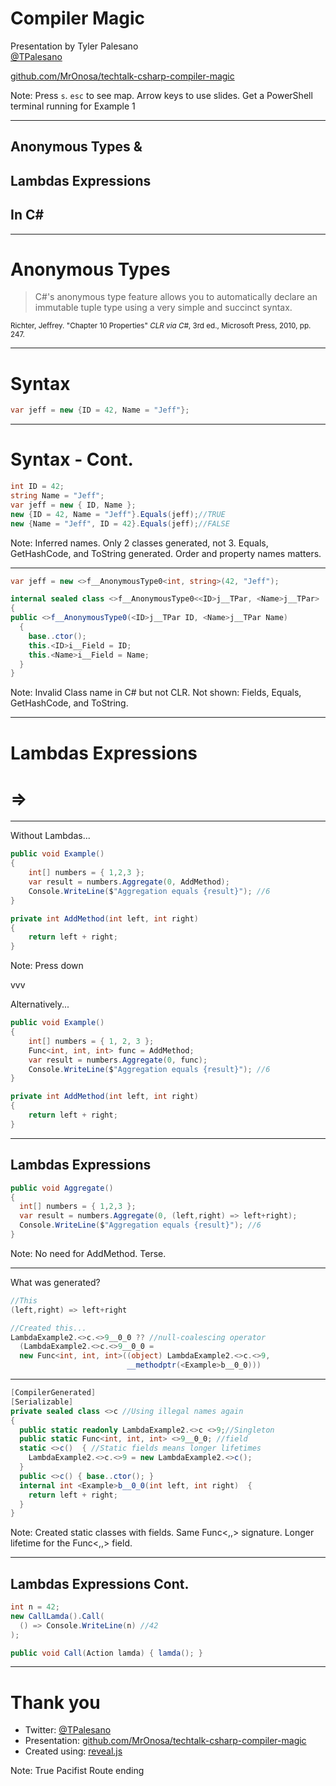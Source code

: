 # Compiler Magic
Presentation by Tyler Palesano  
[@TPalesano](https://twitter.com/TPalesano)

[github.com/MrOnosa/techtalk-csharp-compiler-magic](https://github.com/MrOnosa/techtalk-csharp-compiler-magic)

Note: Press `s`. `esc` to see map. Arrow keys to use slides. Get a PowerShell terminal running for Example 1

---

## Anonymous Types &
## Lambdas Expressions
## In C\# #

<!-- vvv

Test -->

---

# Anonymous Types

>C#'s anonymous type feature allows you to automatically declare an immutable tuple type using a very simple and succinct syntax.

<small>Richter, Jeffrey. "Chapter 10 Properties" _CLR via C#_, 3rd ed., Microsoft Press, 2010, pp. 247.</small>

---

# Syntax

```csharp
var jeff = new {ID = 42, Name = "Jeff"};
```

---

# Syntax - Cont.

```csharp
int ID = 42;
string Name = "Jeff";
var jeff = new { ID, Name };
new {ID = 42, Name = "Jeff"}.Equals(jeff);//TRUE
new {Name = "Jeff", ID = 42}.Equals(jeff);//FALSE
```

Note: Inferred names. Only 2 classes generated, not 3. Equals, GetHashCode, and ToString generated. Order and property names matters.

---

```csharp
var jeff = new <>f__AnonymousType0<int, string>(42, "Jeff");
```

```csharp
internal sealed class <>f__AnonymousType0<<ID>j__TPar, <Name>j__TPar>
{
public <>f__AnonymousType0(<ID>j__TPar ID, <Name>j__TPar Name)
  {
    base..ctor();
    this.<ID>i__Field = ID;
    this.<Name>i__Field = Name;
  }
}
```

Note: Invalid Class name in C# but not CLR. Not shown: Fields, Equals, GetHashCode, and ToString.

---

# Lambdas Expressions
# =>

---

Without Lambdas...
```csharp
public void Example()
{
    int[] numbers = { 1,2,3 };
    var result = numbers.Aggregate(0, AddMethod);
    Console.WriteLine($"Aggregation equals {result}"); //6
}

private int AddMethod(int left, int right)
{
    return left + right;
}
```

Note: Press down

vvv

Alternatively...
```csharp
public void Example()
{
    int[] numbers = { 1, 2, 3 };
    Func<int, int, int> func = AddMethod;
    var result = numbers.Aggregate(0, func);
    Console.WriteLine($"Aggregation equals {result}"); //6
}

private int AddMethod(int left, int right)
{
    return left + right;
}
```

---

## Lambdas Expressions

```csharp
public void Aggregate()
{
  int[] numbers = { 1,2,3 };
  var result = numbers.Aggregate(0, (left,right) => left+right);
  Console.WriteLine($"Aggregation equals {result}"); //6
}
```

Note: No need for AddMethod. Terse.

---

What was generated?
```csharp
//This
(left,right) => left+right
```
```csharp
//Created this...
LambdaExample2.<>c.<>9__0_0 ?? //null-coalescing operator
  (LambdaExample2.<>c.<>9__0_0 = 
  new Func<int, int, int>((object) LambdaExample2.<>c.<>9, 
                          __methodptr(<Example>b__0_0)))
```

---

```csharp
[CompilerGenerated] 
[Serializable]
private sealed class <>c //Using illegal names again
{
  public static readonly LambdaExample2.<>c <>9;//Singleton
  public static Func<int, int, int> <>9__0_0; //field
  static <>c()  { //Static fields means longer lifetimes
    LambdaExample2.<>c.<>9 = new LambdaExample2.<>c(); 
  }
  public <>c() { base..ctor(); }
  internal int <Example>b__0_0(int left, int right)  {
    return left + right;
  }
}
```

Note: Created static classes with fields. Same Func<,,> signature. Longer lifetime for the Func<,,> field.

---

## Lambdas Expressions Cont.
```csharp
int n = 42;
new CallLamda().Call(
  () => Console.WriteLine(n) //42
);
```
```csharp
public void Call(Action lamda) { lamda(); }
```

---

# Thank you

* Twitter: [@TPalesano](https://twitter.com/TPalesano)
* Presentation: [github.com/MrOnosa/techtalk-csharp-compiler-magic](https://github.com/MrOnosa/techtalk-csharp-compiler-magic)
* Created using: [reveal.js](https://github.com/hakimel/reveal.js/)

Note: True Pacifist Route ending